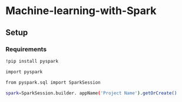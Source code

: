 # Machine-learning-with-Spark

## Setup
### Requirements

```bash
!pip install pyspark
```

```bash
import pyspark
```

```bash
from pyspark.sql import SparkSession
```

```bash
spark=SparkSession.builder. appName('Project Name').getOrCreate()
```
